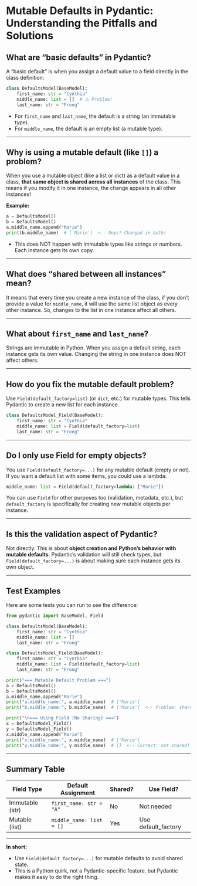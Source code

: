 # Mutable Defaults in Pydantic: Understanding the Pitfalls and Solutions

## What are “basic defaults” in Pydantic?
A “basic default” is when you assign a default value to a field directly in the class definition:

```python
class DefaultsModel(BaseModel):
    first_name: str = "Cynthia"
    middle_name: list = []  # ⚠️ Problem!
    last_name: str = "Frong"
```
- For `first_name` and `last_name`, the default is a string (an immutable type).
- For `middle_name`, the default is an empty list (a mutable type).

---

## Why is using a mutable default (like `[]`) a problem?
When you use a mutable object (like a list or dict) as a default value in a class, **that same object is shared across all instances** of the class. This means if you modify it in one instance, the change appears in all other instances!

**Example:**
```python
a = DefaultsModel()
b = DefaultsModel()
a.middle_name.append("Marie")
print(b.middle_name)  # ['Marie']  <-- Oops! Changed in both!
```
- This does NOT happen with immutable types like strings or numbers. Each instance gets its own copy.

---

## What does “shared between all instances” mean?
It means that every time you create a new instance of the class, if you don’t provide a value for `middle_name`, it will use the same list object as every other instance. So, changes to the list in one instance affect all others.

---

## What about `first_name` and `last_name`?
Strings are immutable in Python. When you assign a default string, each instance gets its own value. Changing the string in one instance does NOT affect others.

---

## How do you fix the mutable default problem?
Use `Field(default_factory=list)` (or `dict`, etc.) for mutable types. This tells Pydantic to create a new list for each instance.

```python
class DefaultsModel_Field(BaseModel):
    first_name: str = "Cynthia"
    middle_name: list = Field(default_factory=list)
    last_name: str = "Frong"
```

---

## Do I only use Field for empty objects?
You use `Field(default_factory=...)` for any mutable default (empty or not). If you want a default list with some items, you could use a lambda:
```python
middle_name: list = Field(default_factory=lambda: ["Marie"])
```
You can use `Field` for other purposes too (validation, metadata, etc.), but `default_factory` is specifically for creating new mutable objects per instance.

---

## Is this the validation aspect of Pydantic?
Not directly. This is about **object creation and Python’s behavior with mutable defaults**. Pydantic’s validation will still check types, but `Field(default_factory=...)` is about making sure each instance gets its own object.

---

## Test Examples
Here are some tests you can run to see the difference:

```python
from pydantic import BaseModel, Field

class DefaultsModel(BaseModel):
    first_name: str = "Cynthia"
    middle_name: list = []
    last_name: str = "Frong"

class DefaultsModel_Field(BaseModel):
    first_name: str = "Cynthia"
    middle_name: list = Field(default_factory=list)
    last_name: str = "Frong"

print("=== Mutable Default Problem ===")
a = DefaultsModel()
b = DefaultsModel()
a.middle_name.append("Marie")
print("a.middle_name:", a.middle_name)  # ['Marie']
print("b.middle_name:", b.middle_name)  # ['Marie']  <-- Problem: shared!

print("\n=== Using Field (No Sharing) ===")
x = DefaultsModel_Field()
y = DefaultsModel_Field()
x.middle_name.append("Marie")
print("x.middle_name:", x.middle_name)  # ['Marie']
print("y.middle_name:", y.middle_name)  # []  <-- Correct: not shared!
```

---

## Summary Table

| Field Type      | Default Assignment         | Shared? | Use Field?         |
|-----------------|---------------------------|---------|--------------------|
| Immutable (str) | `first_name: str = "A"`   | No      | Not needed         |
| Mutable (list)  | `middle_name: list = []`  | Yes     | Use default_factory|

---

**In short:**
- Use `Field(default_factory=...)` for mutable defaults to avoid shared state.
- This is a Python quirk, not a Pydantic-specific feature, but Pydantic makes it easy to do the right thing. 